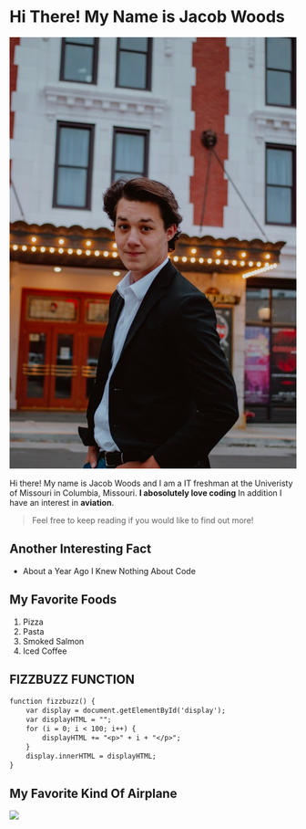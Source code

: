 # Hi There! My Name is Jacob Woods

![me!](me.jpg)

Hi there! My name is Jacob Woods and I am a IT freshman at the Univeristy of Missouri in Columbia, Missouri. **I abosolutely love coding** In addition I have an interest in **aviation**. 

> Feel free to keep reading if you would like to find out more!

## Another Interesting Fact
* About a Year Ago I Knew Nothing About Code

## My Favorite Foods
1. Pizza
2. Pasta
3. Smoked Salmon
4. Iced Coffee 

## FIZZBUZZ FUNCTION 

````
function fizzbuzz() {
	var display = document.getElementById('display');
	var displayHTML = "";
	for (i = 0; i < 100; i++) {
		displayHTML += "<p>" + i + "</p>";
	}
	display.innerHTML = displayHTML;
}
`````
## My Favorite Kind Of Airplane

![](https://www.piper.com/wp-content/uploads/2019/01/19_Seneca_A2A_Ocean-Sunrise-1650x1100.jpg)
